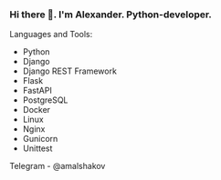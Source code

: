 ### Hi there 👋. I'm Alexander. Python-developer.

Languages and Tools:
- Python
- Django
- Django REST Framework
- Flask
- FastAPI
- PostgreSQL
- Docker
- Linux
- Nginx
- Gunicorn
- Unittest

Telegram - @amalshakov

<!--
**amalshakov/amalshakov** is a ✨ _special_ ✨ repository because its `README.md` (this file) appears on your GitHub profile.

Here are some ideas to get you started:

- 🔭 I’m currently working on ...
- 🌱 I’m currently learning ...
- 👯 I’m looking to collaborate on ...
- 🤔 I’m looking for help with ...
- 💬 Ask me about ...
- 📫 How to reach me: ...
- 😄 Pronouns: ...
- ⚡ Fun fact: ...
-->

